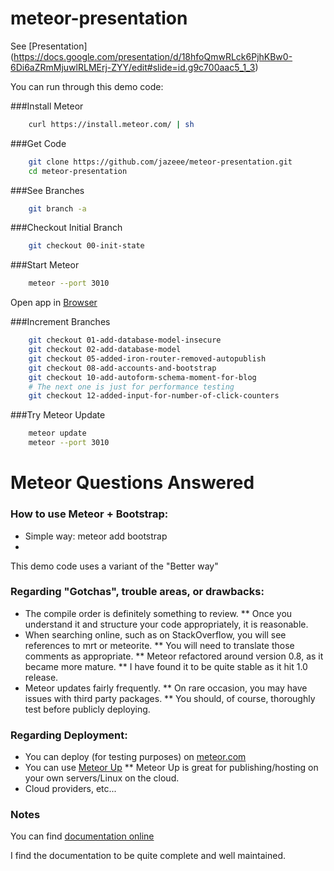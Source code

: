 # meteor-presentation

See [Presentation] (https://docs.google.com/presentation/d/18hfoQmwRLck6PjhKBw0-6Di6aZRmMjuwlRLMErj-ZYY/edit#slide=id.g9c700aac5_1_3)

You can run through this demo code:

###Install Meteor

```bash
    curl https://install.meteor.com/ | sh
```

###Get Code

```bash
    git clone https://github.com/jazeee/meteor-presentation.git
    cd meteor-presentation
```

###See Branches

```bash
    git branch -a
```

###Checkout Initial Branch

```bash
    git checkout 00-init-state
```

###Start Meteor

```bash
    meteor --port 3010
```

Open app in [Browser](http://localhost:3010)

###Increment Branches 

```bash
    git checkout 01-add-database-model-insecure
    git checkout 02-add-database-model
    git checkout 05-added-iron-router-removed-autopublish
    git checkout 08-add-accounts-and-bootstrap
    git checkout 10-add-autoform-schema-moment-for-blog
    # The next one is just for performance testing
    git checkout 12-added-input-for-number-of-click-counters
```

###Try Meteor Update

```bash
	meteor update
	meteor --port 3010
```

# Meteor Questions Answered

### How to use Meteor + Bootstrap:

* Simple way: 
    meteor add bootstrap
* [Better way using Less]:(http://www.manuel-schoebel.com/blog/meteorjs-and-twitter-bootstrap---the-right-way)

This demo code uses a variant of the "Better way"

### Regarding "Gotchas", trouble areas, or drawbacks:

* The compile order is definitely something to review. 
** Once you understand it and structure your code appropriately, it is reasonable.
* When searching online, such as on StackOverflow, you will see references to mrt or meteorite. 
** You will need to translate those comments as appropriate. 
** Meteor refactored around version 0.8, as it became more mature. 
** I have found it to be quite stable as it hit 1.0 release.
* Meteor updates fairly frequently. 
** On rare occasion, you may have issues with third party packages. 
** You should, of course, thoroughly test before publicly deploying.

### Regarding Deployment:

* You can deploy (for testing purposes) on [meteor.com](http://meteortips.com/book/deployment/)
* You can use [Meteor Up](https://github.com/arunoda/meteor-up)
** Meteor Up is great for publishing/hosting on your own servers/Linux on the cloud.
* Cloud providers, etc...

### Notes
You can find [documentation online](http://docs.meteor.com/#/full/)

I find the documentation to be quite complete and well maintained.
